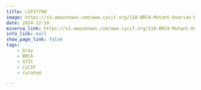 ```yaml
---
title: LSP17790
image: https://s3.amazonaws.com/www.cycif.org/110-BRCA-Mutant-Ovarian-Precursors/LSP17790/LSP17790.png
date: 2024-12-10
minerva_link: https://s3.amazonaws.com/www.cycif.org/110-BRCA-Mutant-Ovarian-Precursors/LSP17790/index.html
info_link: null
show_page_link: false
tags:
    - Gray
    - BRCA
    - STIC
    - CyCIF
    - curated

---
```

